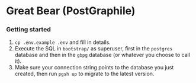 # Great Bear (PostGraphile)

### Getting started

1. `cp .env.example .env` and fill in details.
2. Execute the SQL in `bootstrap/` as superuser, first in the `postgres` database and then
   in the `gbpg` database (or whatever you choose to call it).
3. Make sure your connection string points to the database you just created,
   then run `pgsh up` to migrate to the latest version.
